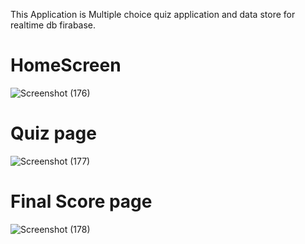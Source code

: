 
This Application is Multiple choice quiz application and data store for realtime db firabase.

# HomeScreen

![Screenshot (176)](https://github.com/Manishk031/Code-Smart-MCQ/assets/90409084/26b842d2-16e7-4b2a-8c27-f5f3b505512e)

# Quiz page

![Screenshot (177)](https://github.com/Manishk031/Code-Smart-MCQ/assets/90409084/086cbf84-c5c2-405b-882d-81ad3ceac26e)

# Final Score page 

![Screenshot (178)](https://github.com/Manishk031/Code-Smart-MCQ/assets/90409084/0aa27360-c8c0-4cdd-8cb1-689a471bfdca)
